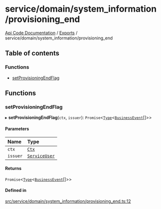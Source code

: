 # service/domain/system\_information/provisioning\_end
 
[Api Code Documentation](../README.md) / [Exports](../modules.md) / service/domain/system\_information/provisioning\_end

## Table of contents

### Functions

- [setProvisioningEndFlag](service_domain_system_information_provisioning_end.md#setprovisioningendflag)

## Functions

### setProvisioningEndFlag

▸ **setProvisioningEndFlag**(`ctx`, `issuer`): `Promise`\<[`Type`](result.md#type)\<[`BusinessEvent`](service_domain_business_event.md#businessevent)[]\>\>

#### Parameters

| Name | Type |
| :------ | :------ |
| `ctx` | [`Ctx`](../interfaces/lib_ctx.Ctx.md) |
| `issuer` | [`ServiceUser`](../interfaces/service_domain_organization_service_user.ServiceUser.md) |

#### Returns

`Promise`\<[`Type`](result.md#type)\<[`BusinessEvent`](service_domain_business_event.md#businessevent)[]\>\>

#### Defined in

[src/service/domain/system_information/provisioning_end.ts:12](https://github.com/openkfw/TruBudget/blob/d07ad94/api/src/service/domain/system_information/provisioning_end.ts#L12)
